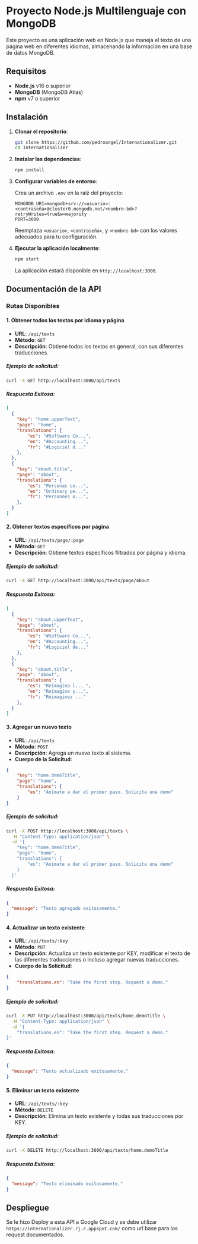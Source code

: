 ﻿
# Proyecto Node.js Multilenguaje con MongoDB

Este proyecto es una aplicación web en Node.js que maneja el texto de una página web en diferentes idiomas, almacenando la información en una base de datos MongoDB.

## Requisitos

- **Node.js** v16 o superior
- **MongoDB** (MongoDB Atlas)
- **npm** v7 o superior

## Instalación

1. **Clonar el repositorio**:

    ```bash
    git clone https://github.com/pedroangel/Internationalizer.git
    cd Internationalizer
    ```

2. **Instalar las dependencias**:

    ```bash
    npm install
    ```

3. **Configurar variables de entorno**:

    Crea un archivo `.env` en la raíz del proyecto:

    ```plaintext
    MONGODB_URI=mongodb+srv://<usuario>:<contraseña>@cluster0.mongodb.net/<nombre-bd>?retryWrites=true&w=majority
    PORT=3000
    ```

    Reemplaza `<usuario>`, `<contraseña>`, y `<nombre-bd>` con los valores adecuados para tu configuración.

4. **Ejecutar la aplicación localmente**:

    ```bash
    npm start
    ```

    La aplicación estará disponible en `http://localhost:3000`.

## Documentación de la API

### Rutas Disponibles

#### 1. **Obtener todos los textos por idioma y página**

- **URL**: `/api/texts`
- **Método**: `GET`
- **Descripción**: Obtiene todos los textos en general, con sus diferentes traducciones.

##### Ejemplo de solicitud:

```bash
curl -X GET http://localhost:3000/api/texts
```

##### Respuesta Exitosa:

```json
[
  {
    "key": "home.upperText",
    "page": "home",
    "translations": {
        "es": "#Software Co...",
        "en": "#Accounting...",
        "fr": "#Logiciel d..."
    },
  },
  {
    "key": "about.title",
    "page": "about",
    "translations": {
        "es": "Personas co...",
        "en": "Ordinary pe...",
        "fr": "Personnes o...",
    },
  }
]
```

#### 2. **Obtener textos específicos por página**

- **URL**: `/api/texts/page/:page`
- **Método**: `GET`
- **Descripción**: Obtiene textos específicos filtrados por página y idioma.

##### Ejemplo de solicitud:

```bash
curl -X GET http://localhost:3000/api/texts/page/about
```

##### Respuesta Exitosa:

```json
[
  {
    "key": "about.upperText",
    "page": "about",
    "translations": {
        "es": "#Software Co...",
        "en": "#Accounting...",
        "fr": "#Logiciel de..."
    },
  },
  {
    "key": "about.title",
    "page": "about",
    "translations": {
        "es": "Reimagina l... ",
        "en": "Reimagine y...",
        "fr": "Réimaginez ..."
    },
  }
]
```

#### 3. **Agregar un nuevo texto**

- **URL**: `/api/texts`
- **Método**: `POST`
- **Descripción**: Agrega un nuevo texto al sistema.
- **Cuerpo de la Solicitud**:

```json
{
    "key": "home.demoTitle",
    "page": "home",
    "translations": {
        "es": "Anímate a dar el primer paso. Solicita una demo"
    }
}
```

##### Ejemplo de solicitud:

```bash
curl -X POST http://localhost:3000/api/texts \
  -H "Content-Type: application/json" \
  -d '{
    "key": "home.demoTitle",
    "page": "home",
    "translations": {
        "es": "Anímate a dar el primer paso. Solicita una demo"
    }
  }'
```

##### Respuesta Exitosa:

```json
{
  "message": "Texto agregado exitosamente."
}
```

#### 4. **Actualizar un texto existente**

- **URL**: `/api/texts/:key`
- **Método**: `PUT`
- **Descripción**: Actualiza un texto existente por KEY, modificar el texto de las diferentes traducciones o incluso agregar nuevas traducciones.
- **Cuerpo de la Solicitud**:

```json
{
    "translations.en": "Take the first step. Request a demo."
}
```

##### Ejemplo de solicitud:

```bash
curl -X PUT http://localhost:3000/api/texts/home.demoTitle \
  -H "Content-Type: application/json" \
  -d '{
    "translations.en": "Take the first step. Request a demo."
}'
```

##### Respuesta Exitosa:

```json
{
  "message": "Texto actualizado exitosamente."
}
```

#### 5. **Eliminar un texto existente**

- **URL**: `/api/texts/:key`
- **Método**: `DELETE`
- **Descripción**: Elimina un texto existente y todas sus traducciones por KEY.

##### Ejemplo de solicitud:

```bash
curl -X DELETE http://localhost:3000/api/texts/home.demoTitle
```

##### Respuesta Exitosa:

```json
{
  "message": "Texto eliminado exitosamente."
}
```

## Despliegue

Se le hizo Deploy a esta API a Google Cloud y se debe utilizar `https://internationalizer.rj.r.appspot.com/` como url base para los request documentados.
